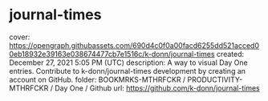 # journal-times

cover: https://opengraph.githubassets.com/690d4c0f0a00facd6255dd521acced00eb18932e39163e038674477cb7e1516c/k-donn/journal-times
created: December 27, 2021 5:05 PM (UTC)
description: A way to visual Day One entries. Contribute to k-donn/journal-times development by creating an account on GitHub.
folder: BOOKMRKS-MTHRFCKR / PRODUCTIVITY-MTHRFCKR / Day One / Github
url: https://github.com/k-donn/journal-times